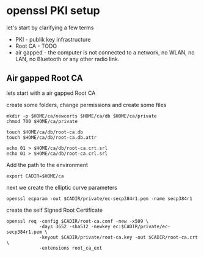 # openssl PKI setup

let's start by clarifying a few terms

* PKI - publik key infrastructure
* Root CA - TODO
* air gapped - the computer is not connected to a network, no WLAN, no LAN,
                no Bluetooth or any other radio link.

## Air gapped Root CA

lets start with a air gapped Root CA

create some folders, change permissions and create some files

``` terminal
mkdir -p $HOME/ca/newcerts $HOME/ca/db $HOME/ca/private
chmod 700 $HOME/ca/private

touch $HOME/ca/db/root-ca.db
touch $HOME/ca/db/root-ca.db.attr

echo 01 > $HOME/ca/db/root-ca.crt.srl
echo 01 > $HOME/ca/db/root-ca.crl.srl
```

Add the path to the environment

``` terminal
export CADIR=$HOME/ca

```

next we create the elliptic curve parameters

``` terminal
openssl ecparam -out $CADIR/private/ec-secp384r1.pem -name secp384r1

```

create the self Signed Root Certificate

``` terminal
openssl req -config $CADIR/root-ca.conf -new -x509 \
            -days 3652 -sha512 -newkey ec:$CADIR/private/ec-secp384r1.pem \
            -keyout $CADIR/private/root-ca.key -out $CADIR/root-ca.crt \
            -extensions root_ca_ext
```